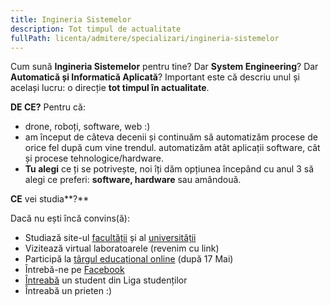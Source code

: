 ```yaml
---
title: Ingineria Sistemelor
description: Tot timpul de actualitate
fullPath: licenta/admitere/specializari/ingineria-sistemelor
---
```

Cum sună **Ingineria Sistemelor** pentru tine? Dar **System Engineering**? Dar **Automatică și Informatică Aplicată**? Important este că descriu unul și același lucru: o direcție **tot timpul în actualitate**.

**DE CE?** Pentru că:

* drone, roboți, software, web :)
* am început de câteva decenii și continuăm să automatizăm procese de orice fel după cum vine trendul.    automatizăm atât aplicații software, cât și procese tehnologice/hardware.
* **Tu alegi** ce ți se potrivește, noi îți dăm opțiunea începând cu anul 3 să alegi ce preferi: **software, hardware** sau amândouă.

**CE** vei studia**?**

<Fig src="/uploads/is.png" alt="" caption=""></Fig>

Dacă nu ești încă convins(ă):

* Studiază site-ul [facultății](https://ac.upt.ro/) și al [universității](http://upt.ro/)
* Vizitează virtual laboratoarele (revenim cu link)
* Participă la [târgul educațional online](eduexpo.upt.ro) (după 17 Mai)
* Întrebă-ne pe [Facebook](https://www.facebook.com/ac.upt.ro)
* [Întreabă](https://ligaac.ro/) un student din Liga studenților
* Întreabă un prieten :)
